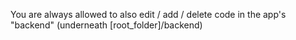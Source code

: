 You are always allowed to also edit / add / delete code in the app's "backend" (underneath [root_folder]/backend) 